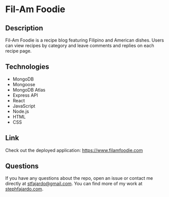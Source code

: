 # Fil-Am Foodie

## Description 
Fil-Am Foodie is a recipe blog featuring Filipino and American dishes. Users can view recipes by category and leave comments and replies on each recipe page. 

## Technologies 
* MongoDB
* Mongoose 
* MongoDB Atlas
* Express API
* React 
* JavaScript 
* Node.js 
* HTML
* CSS

## Link
Check out the deployed application: https://www.filamfoodie.com

## Questions 
If you have any questions about the repo, open an issue or contact me directly at stfajardo@gmail.com. You can find more of my work at [stephfajardo.com](https://www.stephfajardo.com).
